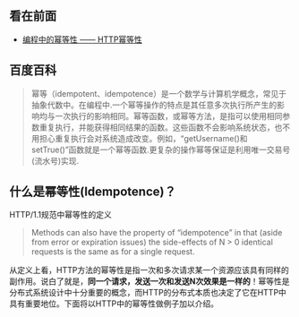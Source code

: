 看在前面
------

* <a href="https://www.i3geek.com/archives/841">编程中的幂等性 —— HTTP幂等性</a>

百度百科
------

> 幂等（idempotent、idempotence）是一个数学与计算机学概念，常见于抽象代数中。在编程中.一个幂等操作的特点是其任意多次执行所产生的影响均与一次执行的影响相同。幂等函数，或幂等方法，是指可以使用相同参数重复执行，并能获得相同结果的函数。这些函数不会影响系统状态，也不用担心重复执行会对系统造成改变。例如，“getUsername()和setTrue()”函数就是一个幂等函数.更复杂的操作幂等保证是利用唯一交易号(流水号)实现.

什么是幂等性(Idempotence)？
------

HTTP/1.1规范中幂等性的定义

> Methods can also have the property of “idempotence” in that (aside from error or expiration issues) the side-effects of N > 0 identical requests is the same as for a single request.

从定义上看，HTTP方法的幂等性是指一次和多次请求某一个资源应该具有同样的副作用。说白了就是，**同一个请求，发送一次和发送N次效果是一样的**！幂等性是分布式系统设计中十分重要的概念，而HTTP的分布式本质也决定了它在HTTP中具有重要地位。下面将以HTTP中的幂等性做例子加以介绍。



